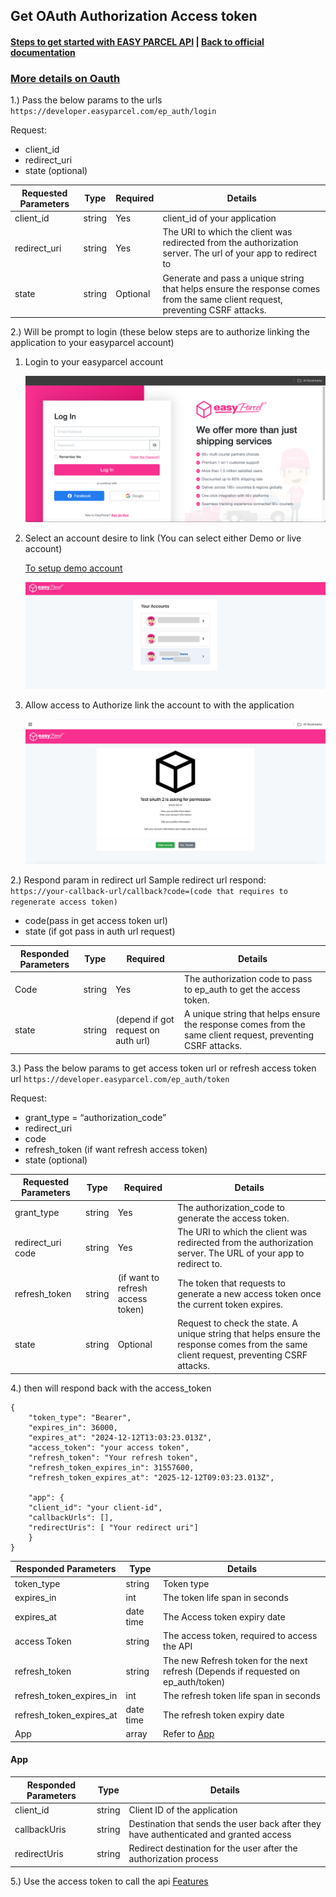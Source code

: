 ## Get OAuth Authorization Access token

#### [Steps to get started with EASY PARCEL API](1.Get%20started%20with%20EASY%20PARCEL%20OPEN%20API.md) | [Back to official documentation](../README.md) 

### [More details on Oauth](../Oauth%20Authentication.md) 
1.) Pass the below params to the urls
`https://developer.easyparcel.com/ep_auth/login`

Request:
- client_id
- redirect_uri
- state (optional)

| **Requested Parameters** | **Type** | **Required** | **Details**                                                                                                                   |
| ------------------------ | -------- | ------------ | ----------------------------------------------------------------------------------------------------------------------------- |
| client_id                | string   | Yes          | client_id of your application                                                                                                 |
| redirect_uri             | string   | Yes          | The URI to which the client was redirected from the authorization server. The url of your app to redirect to                  |
| state                    | string   | Optional     | Generate and pass a unique string that helps ensure the response comes from the same client request, preventing CSRF attacks. |

2.) Will be prompt to login (these below steps are to authorize linking the application to your easyparcel account)
1. Login to your easyparcel account
   
		
	![Login%20Page.png](../pictures/Login%20Page.png)

2. Select an account desire to link (You can select either Demo or live account)
   

   [To setup demo account](../GetStarted/Setup%20demo%20account.md)
   
		
   	![select account](../pictures/Selectaccount.png)


4.  Allow access to Authorize link the account to with the application
   
		
	 ![allow access.png](../pictures/allow%20access.png)


2.) Respond param in redirect url
Sample redirect url respond: 
`https://your-callback-url/callback?code=(code that requires to regenerate access token)`
- code(pass in get access token url)
- state (if got pass in auth url request)

| Responded Parameters | Type   | Required | Details                                                                                           |
|----------------------|--------|----------|---------------------------------------------------------------------------------------------------|
| Code                 | string | Yes      | The authorization code to pass to ep_auth to get the access token.                                |
| state                | string | (depend if got request on auth url) | A unique string that helps ensure the response comes from the same client request, preventing CSRF attacks. |



3.) Pass the below params to get access token url or refresh access token url
`https://developer.easyparcel.com/ep_auth/token`

Request:
- grant_type = “authorization_code”
- redirect_uri
- code
- refresh_token (if want refresh access token)
- state (optional)

| Requested Parameters | Type   | Required                              | Details                                                                                                 |
|----------------------|--------|---------------------------------------|---------------------------------------------------------------------------------------------------------|
| grant_type           | string | Yes                                   | The authorization_code to generate the access token.                                                    |
| redirect_uri code    | string | Yes                                   | The URI to which the client was redirected from the authorization server. The URL of your app to redirect to. |
| refresh_token        | string | (if want to refresh access token)     | The token that requests to generate a new access token once the current token expires. |
| state                | string | Optional                              | Request to check the state. A unique string that helps ensure the response comes from the same client request, preventing CSRF attacks. |


4.) then will respond back with the access_token

```
{
	"token_type": "Bearer",
	"expires_in": 36000,
	"expires_at": "2024-12-12T13:03:23.013Z",
	"access_token": "your access token",
	"refresh_token": "Your refresh token",
	"refresh_token_expires_in": 31557600,
	"refresh_token_expires_at": "2025-12-12T09:03:23.013Z",
	
	"app": {
	"client_id": "your client-id",
	"callbackUrls": [],
	"redirectUris": [ "Your redirect uri"]
	}
}
```



| Responded Parameters     | Type      | Details                                                                            |
| ------------------------ | --------- | ---------------------------------------------------------------------------------- |
| token_type               | string    | Token type                                                                         |
| expires_in               | int       | The token life span in seconds                                                     |
| expires_at               | date time | The Access token expiry date                                                       |
| access Token             | string    | The access token, required to access the API                                       |
| refresh_token            | string    | The new Refresh token for the next refresh (Depends if requested on ep_auth/token) |
| refresh_token_expires_in | int       | The refresh token life span in seconds                                             |
| refresh_token_expires_at | date time | The refresh token expiry date                                                      |
| App                      | array     | Refer to [App](#App)                                                          |


#### App

| Responded Parameters | Type   | Details                                                                               |
| -------------------- | ------ | ------------------------------------------------------------------------------------- |
| client_id            | string | Client ID of the application                                                          |
| callbackUris         | string | Destination that sends the user back after they have authenticated and granted access |
| redirectUris         | string | Redirect destination for the user after the authorization process                     |

5.) Use the access token to call the api [Features](../Features%20/README.md)

